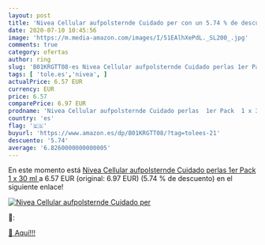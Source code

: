 ```yaml
---
layout: post
title: 'Nivea Cellular aufpolsternde Cuidado per con un 5.74 % de descuento'
date: 2020-07-10 10:45:56
image: 'https://m.media-amazon.com/images/I/51EAlhXePdL._SL200_.jpg'
comments: true
category: ofertas
author: ring
slug: 'B01KRGTT08-es Nivea Cellular aufpolsternde Cuidado perlas 1er Pack 1 x...'
tags: [ 'tole.es','nivea', ]
actualPrice: 6.57 EUR
currency: EUR
price: 6.57
comparePrice: 6.97 EUR
prodname: 'Nivea Cellular aufpolsternde Cuidado perlas  1er Pack  1 x 30 ml '
country: 'es'
flag: '🇪🇸'
buyurl: 'https://www.amazon.es/dp/B01KRGTT08/?tag=tolees-21'
descuento: '5.74'
average: '6.8260000000000005'
---
```


En este momento está [Nivea Cellular aufpolsternde Cuidado perlas  1er Pack  1 x 30 ml ](https://www.amazon.es/dp/B01KRGTT08/?tag=tolees-21) a 6.57 EUR (original: 6.97 EUR) (5.74 %  de descuento) en el siguiente enlace!

[![Nivea Cellular aufpolsternde Cuidado per](https://m.media-amazon.com/images/I/51EAlhXePdL._SL200_.jpg)](https://www.amazon.es/dp/B01KRGTT08/?tag=tolees-21)

🔎:


[🛒 Aquí!!!](https://www.amazon.es/dp/B01KRGTT08/?tag=tolees-21)
